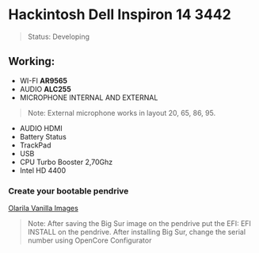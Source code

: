 <h1>Hackintosh Dell Inspiron 14 3442</h1>

> Status: Developing

## Working:

+ WI-FI **AR9565**
+ AUDIO **ALC255** 
+ MICROPHONE INTERNAL AND EXTERNAL 
> Note: External microphone works in layout 20, 65, 86, 95.
+ AUDIO HDMI
+ Battery Status
+ TrackPad
+ USB
+ CPU Turbo Booster 2,70Ghz
+ Intel HD 4400 

### Create your bootable pendrive
<a href="https://www.olarila.com/topic/6278-olarila-vanilla-images/" title="Hobbit lifestyles"> Olarila Vanilla Images
</a>


> Note: After saving the Big Sur image on the pendrive put the EFI: EFI INSTALL on the pendrive.
> After installing Big Sur, change the serial number using OpenCore Configurator

<img></img>





